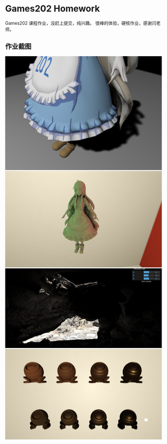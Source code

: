 # Games202 Homework
Games202 课程作业，没赶上提交，纯兴趣。
很棒的体验，硬核作业，感谢闫老师。

## 作业截图
![image](https://raw.githubusercontent.com/mOnkD404/Games202Homework/main/images/hw1.png)
![image](https://raw.githubusercontent.com/mOnkD404/Games202Homework/main/images/hw2.png)
![image](https://raw.githubusercontent.com/mOnkD404/Games202Homework/main/images/hw3.png)
![image](https://raw.githubusercontent.com/mOnkD404/Games202Homework/main/images/hw4.png)
